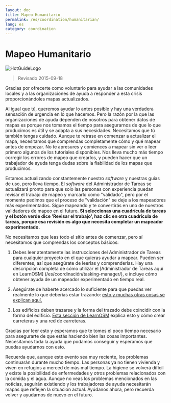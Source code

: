 ```yaml
---
layout: doc
title: Mapeo Humanitario
permalink: /es/coordination/humanitarian/
lang: es
category: coordination
---
```


# Mapeo Humanitario

![HotGuideLogo](/images/hot-logo.png)

> Revisado 2015-09-18

Gracias por ofrecerte como voluntario para ayudar a las comunidades locales y a las organizaciones de ayuda a responder a esta crisis proporcionándoles mapas actualizados.  

Al igual que tú, queremos ayudar lo antes posible y hay una verdadera sensación de urgencia en lo que hacemos. Pero la razón por la que las organizaciones de ayuda dependen de nosotros para obtener datos de mapas es porque nos tomamos el tiempo para asegurarnos de que lo que producimos es útil y se adapta a sus necesidades. Necesitamos que tú también tengas cuidado. Aunque te retrase en comenzar a actualizar el mapa, necesitamos que comprendas completamente cómo y qué mapear antes de empezar. No te apresures y comiences a mapear sin ver o leer primero algunos de los tutoriales disponibles. Nos lleva mucho más tiempo corregir los errores de mapeo que crearlos, y pueden hacer que un trabajador de ayuda tenga dudas sobre la fiabilidad de los mapas que producimos.  

Estamos actualizando constantemente nuestro *software* y nuestras guías de uso, pero lleva tiempo. El *software* del Administrador de Tareas se actualizará pronto para que solo las personas con experiencia puedan revisar el trabajo de mapeo y marcarlo como "validado", pero por el momento pedimos que el proceso de "validación" se deje a los mapeadores más experimentados. Sigue mapeando y te convertirás en uno de nuestros validadores de mapeo en el futuro. **Si seleccionas una cuadrícula de tareas y el botón verde dice 'Revisar el trabajo', haz clic en otra cuadrícula de tareas, porque esa revisión es algo que necesita completar un mapeador experimentado.**  

No necesitamos que leas todo el sitio antes de comenzar, pero sí necesitamos que comprendas los conceptos básicos:  

1.  Debes leer atentamente las instrucciones del Administrador de Tareas para cualquier proyecto en el que quieras ayudar a mapear. Pueden ser diferentes, así que asegúrate de leerlas y comprenderlas. Hay una descripción completa de cómo utilizar el [Administrador de Tareas aquí en LearnOSM] (/es/coordinación/tasking-manager/), e incluye cómo obtener ayuda de un mapeador experimentado en tiempo real.  

2.  Asegúrate de haberte acercado lo suficiente para que puedas ver realmente lo que deberías estar trazando: [esto y muchas otras cosas se explican aquí.](/es/coordination/remote/)  

3.  Los edificios deben trazarse y la forma del trazado debe coincidir con la forma del edificio. [Esta sección de LearnOSM](/es/coordination/remote-tracing/) explica esto y cómo crear carreteras y una red de carreteras.  

Gracias por leer esto y esperamos que te tomes el poco tiempo necesario para asegurarte de que estás haciendo bien las cosas importantes. Necesitamos toda la ayuda que podamos conseguir y esperamos que puedas ayudarnos con esto.  

Recuerda que, aunque este evento sea muy reciente, los problemas continuarán durante mucho tiempo. Las personas ya no tienen vivienda y viven en refugios a merced de más mal tiempo. La higiene se volverá difícil y existe la posibilidad de enfermedades y otros problemas relacionados con la comida y el agua. Aunque no veas los problemas mencionados en las noticias, seguirán existiendo y los trabajadores de ayuda necesitarán mapas que reflejen la situación actual. Ayúdanos ahora, pero recuerda volver y ayudarnos de nuevo en el futuro. 